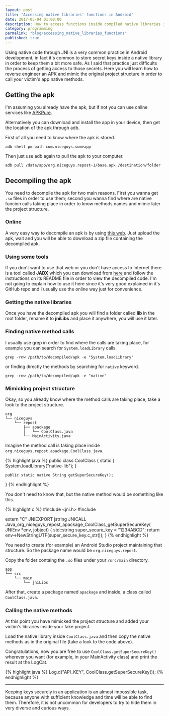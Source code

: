 ```yaml
---
layout: post
title: "Accessing native libraries' functions in Android"
date: 2017-05-04 01:00:00
description: How to access functions inside compiled native libraries in Android.
category: programming
permalink: "blog/accessing_native_libraries_functions"
published: true
---
```


Using native code through JNI is a very common practice in Android development, in fact it's common to store secret keys inside a native library in order
to keep them a bit more safe. As I said that practice just difficults the process of getting access to those secrets. Here you will learn how to reverse engineer an
APK and mimic the original project structure in order to call your victim's app native methods.

## Getting the apk

I'm assuming you already have the apk, but if not you can use online services like [APKPure](https://apkpure.com/).

Alternatively you can download and install the app in your device, then get the location of the apk through adb.

First of all you need to know where the apk is stored.

```
adb shell pm path com.niceguys.someapp
```

Then just use adb again to pull the apk to your computer.

```
adb pull /data/app/org.niceguys.repost-1/base.apk /destination/folder
```

## Decompiling the apk

You need to decompile the apk for two main reasons. First you wanna get `.so` files in order to use them; second you wanna find where are native funcion calls taking
place in order to know methods names and mimic later the project structure.

### Online

A very easy way to decompile an apk is by using [this web](http://www.javadecompilers.com/apk). Just upload the apk, wait and you will be able to download a zip file
containing the decompiled apk.

### Using some tools

If you don't want to use that web or you don't have access to Internet there is a tool called **JADX** which you can download from [here](https://github.com/skylot/jadx)
and follow the instructions on its README file in order to view the decompiled code. I'm not going to explain how to use it here since it's very good explained in it's
GitHub repo and I usually use the online way just for convenience.

### Getting the native libraries

Once you have the decompiled apk you will find a folder called **lib** in the root folder, rename it to **jniLibs** and place it anywhere, you will use it later.

### Finding native method calls

I usually use grep in order to find where the calls are taking place, for example you can search for `System.loadLibrary` calls.

```
grep -rnw /path/to/decompiled/apk -e "System.loadLibrary"
```

or finding directly the methods by searching for `native` keyword.

```
grep -rnw /path/to/decompiled/apk -e "native"
```

### Mimicking project structure

Okay, so you already know where the method calls are taking place, take a look to the project structure.

```
org
└── niceguys
    └── repost
        ├── apackage
        │   └── CoolClass.java
        └── MainActivity.java
```

Imagine the method call is taking place inside `org.niceguys.repost.apackage.CoolClass.java`.

{% highlight java %}
public class CoolClass {
    static {
        System.loadLibrary("native-lib");
    }

    public static native String getSuperSecureKey();
}
{% endhighlight %}

You don't need to know that, but the native method would be something like this.

{% highlight c %}
#include <jni.h>
#include <string>

extern "C"
JNIEXPORT jstring JNICALL
Java_org_niceguys_repost_apackage_CoolClass_getSuperSecureKey(
        JNIEnv *env,
        jobject) {
    std::string super_secure_key = "1234ABCD";
    return env->NewStringUTF(super_secure_key.c_str());
}
{% endhighlight %}

You need to create (for example) an Android Studio project maintaining that structure. So the package name would be
`org.niceguys.repost`. 

Copy the folder containg the `.so` files under your `/src/main` directory.

```
app
└── src
    └── main
        └── jniLibs
```

After that, create a package named `apackage` and inside, a class called `CoolClass.java`.

### Calling the native methods

At this point you have mimicked the project structure and added your victim's libraries inside your fake project.

Load the native library inside `CoolClass.java` and then copy the native methods as in the original file (take a look to the code
above).

Congratulations, now you are free to use `CoolClass.getSuperSecureKey()` wherever you want (for example, in your MainActivity class)
and print the result at the LogCat.

{% highlight java %}
Log.d("API_KEY", CoolClass.getSuperSecureKey());
{% endhighlight %}

---

Keeping keys securely in an application is an almost impossible task, because anyone with sufficient knowledge and time will be able to find them. 
Therefore, it is not uncommon for developers to try to hide them in very diverse and curious ways.
